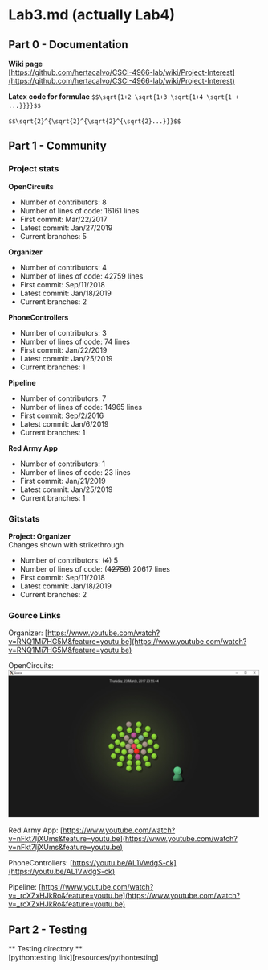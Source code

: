 # Lab3.md (actually Lab4)

## Part 0 - Documentation
**Wiki page**  
[https://github.com/hertacalvo/CSCI-4966-lab/wiki/Project-Interest](https://github.com/hertacalvo/CSCI-4966-lab/wiki/Project-Interest)

**Latex code for formulae**
``$$\sqrt{1+2 \sqrt{1+3 \sqrt{1+4 \sqrt{1 + ...}}}}$$``  

``$$\sqrt{2}^{\sqrt{2}^{\sqrt{2}^{\sqrt{2}...}}}$$``  


## Part 1 - Community
### Project stats
**OpenCircuits**
- Number of contributors: 8
- Number of lines of code: 16161 lines
- First commit: Mar/22/2017
- Latest commit: Jan/27/2019
- Current branches: 5

**Organizer**
- Number of contributors: 4
- Number of lines of code: 42759 lines
- First commit: Sep/11/2018
- Latest commit: Jan/18/2019
- Current branches: 2

**PhoneControllers**
- Number of contributors: 3
- Number of lines of code: 74 lines
- First commit: Jan/22/2019
- Latest commit: Jan/25/2019
- Current branches: 1

**Pipeline**
- Number of contributors: 7
- Number of lines of code: 14965 lines
- First commit: Sep/2/2016
- Latest commit: Jan/6/2019
- Current branches: 1

**Red Army App**
- Number of contributors: 1
- Number of lines of code: 23 lines
- First commit: Jan/21/2019
- Latest commit: Jan/25/2019
- Current branches: 1

### Gitstats
**Project: Organizer**  
Changes shown with strikethrough
- Number of contributors: (<s>4</s>) 5
- Number of lines of code: (<s>42759</s>) 20617 lines
- First commit: Sep/11/2018
- Latest commit: Jan/18/2019
- Current branches: 2

### Gource Links
Organizer:
[https://www.youtube.com/watch?v=RNQ1Mi7HG5M&feature=youtu.be](https://www.youtube.com/watch?v=RNQ1Mi7HG5M&feature=youtu.be)

OpenCircuits:
<img src="images/Hayes-Gource.png" width="500">

Red Army App:
[https://www.youtube.com/watch?v=nFkt7IjXUms&feature=youtu.be](https://www.youtube.com/watch?v=nFkt7IjXUms&feature=youtu.be)

PhoneControllers:
[https://youtu.be/AL1VwdgS-ck](https://youtu.be/AL1VwdgS-ck)

Pipeline:
[https://www.youtube.com/watch?v=_rcXZxHJkRo&feature=youtu.be](https://www.youtube.com/watch?v=_rcXZxHJkRo&feature=youtu.be)


## Part 2 - Testing
** Testing directory **  
[pythontesting link][resources/pythontesting]
